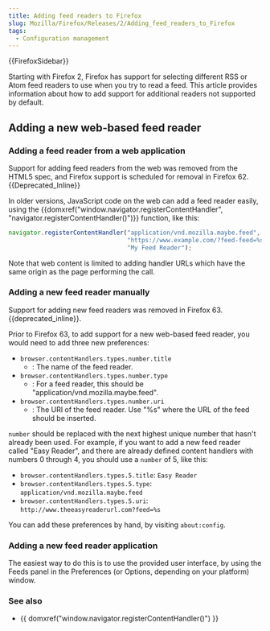 ```yaml
---
title: Adding feed readers to Firefox
slug: Mozilla/Firefox/Releases/2/Adding_feed_readers_to_Firefox
tags:
  - Configuration management
---
```

{{FirefoxSidebar}}

Starting with Firefox 2, Firefox has support for selecting different RSS or Atom feed readers to use when you try to read a feed. This article provides information about how to add support for additional readers not supported by default.

## Adding a new web-based feed reader

### Adding a feed reader from a web application

Support for adding feed readers from the web was removed from the HTML5 spec, and Firefox support is scheduled for removal in Firefox 62. {{Deprecated_Inline}}

In older versions, JavaScript code on the web can add a feed reader easily, using the {{domxref("window.navigator.registerContentHandler", "navigator.registerContentHandler()")}} function, like this:

```js
navigator.registerContentHandler("application/vnd.mozilla.maybe.feed",
                                 "https://www.example.com/?feed-feed=%s",
                                 "My Feed Reader");
```

Note that web content is limited to adding handler URLs which have the same origin as the page performing the call.

### Adding a new feed reader manually

Support for adding new feed readers was removed in Firefox 63. {{deprecated_inline}}.

Prior to Firefox 63, to add support for a new web-based feed reader, you would need to add three new preferences:

- `browser.contentHandlers.types.number.title`
  - : The name of the feed reader.
- `browser.contentHandlers.types.number.type`
  - : For a feed reader, this should be "application/vnd.mozilla.maybe.feed".
- `browser.contentHandlers.types.number.uri`
  - : The URI of the feed reader. Use "%s" where the URL of the feed should be inserted.

`number` should be replaced with the next highest unique number that hasn't already been used. For example, if you want to add a new feed reader called "Easy Reader", and there are already defined content handlers with numbers 0 through 4, you should use a `number` of 5, like this:

- `browser.contentHandlers.types.5.title`: `Easy Reader`
- `browser.contentHandlers.types.5.type`: `application/vnd.mozilla.maybe.feed`
- `browser.contentHandlers.types.5.uri`: `http://www.theeasyreaderurl.com?feed=%s`

You can add these preferences by hand, by visiting `about:config`.

### Adding a new feed reader application

The easiest way to do this is to use the provided user interface, by using the Feeds panel in the Preferences (or Options, depending on your platform) window.

### See also

- {{ domxref("window.navigator.registerContentHandler()") }}
